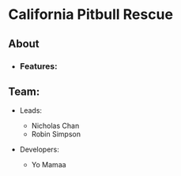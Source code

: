 # California Pitbull Rescue

## About
  - ### Features:
  

## Team:
  - Leads:
    - Nicholas Chan
    - Robin Simpson
    
  - Developers:
    - Yo Mamaa

